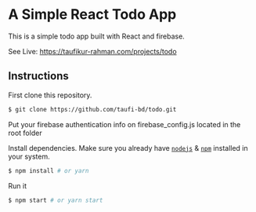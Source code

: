 # A Simple React Todo App

This is a simple todo app built with React and firebase.

See Live: https://taufikur-rahman.com/projects/todo

## Instructions

First clone this repository.

```bash
$ git clone https://github.com/taufi-bd/todo.git
```

Put your firebase authentication info on firebase_config.js located in the root folder

Install dependencies. Make sure you already have [`nodejs`](https://nodejs.org/en/) & [`npm`](https://www.npmjs.com/) installed in your system.

```bash
$ npm install # or yarn
```

Run it

```bash
$ npm start # or yarn start
```
